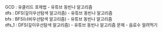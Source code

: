 GCD : 유클리드 호제법 - 유튜브 동빈나 알고리즘 <br>
dfs : DFS(깊이우선탐색 알고리즘) - 유튜브 동빈나 알고리즘 <br>
bfs : BFS(너비우선탐색 알고리즘) - 유튜브 동빈나 알고리즘 <br>
dfs_1 : DFS(깊이우선탐색 알고리즘) - 유튜브 동빈나 알고리즘 문제 - 음료수 얼려먹기<br>
